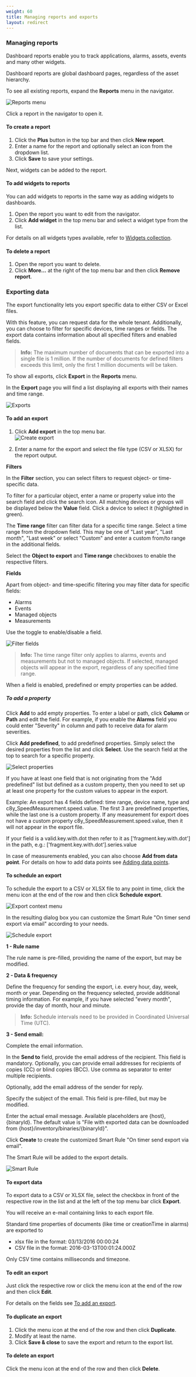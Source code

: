 ```yaml
---
weight: 60
title: Managing reports and exports
layout: redirect
---
```


### <a name="reports"></a>Managing reports

Dashboard reports enable you to track applications, alarms, assets, events and many other widgets.

Dashboard reports are global dashboard pages, regardless of the asset hierarchy.

To see all existing reports, expand the **Reports** menu in the navigator.

![Reports menu](/images/users-guide/cockpit/cockpit-reports-navigator.png)

Click a report in the navigator to open it.

#### To create a report

1. Click the **Plus** button in the top bar and then click **New report**.
2. Enter a name for the report and optionally select an icon from the dropdown list.
3. Click **Save** to save your settings.

Next, widgets can be added to the report.

#### To add widgets to reports

You can add widgets to reports in the same way as adding widgets to dashboards.

1. Open the report you want to edit from the navigator.
2. Click **Add widget** in the top menu bar and select a widget type from the list.

For details on all widgets types available, refer to [Widgets collection](#widgets).

#### To delete a report

1. Open the report you want to delete.
2. Click **More...** at the right of the top menu bar and then click **Remove report**.


### <a name="export"></a>Exporting data

The export functionality lets you export specific data to either CSV or Excel files.

With this feature, you can request data for the whole tenant. Additionally, you can choose to filter for specific devices, time ranges or fields. The export data contains information about all specified filters and enabled fields.

>**Info:** The maximum number of documents that can be exported into a single file is 1 million. If the number of documents for defined filters exceeds this limit, only the first 1 million documents will be taken.

To show all exports, click **Export** in the **Reports** menu.

In the **Export** page you will find a list displaying all exports with their names and time range.

![Exports](/images/users-guide/cockpit/cockpit-exports.png)


#### <a name="add-export"></a>To add an export

1. Click **Add export** in the top menu bar.<br>
	![Create export](/images/users-guide/cockpit/cockpit-export-create.png)

2. Enter a name for the export and select the file type (CSV or XLSX) for the report output.


**Filters**

In the **Filter** section, you can select filters to request object- or time-specific data.

To filter for a particular object, enter a name or property value into the search field and click the search icon. All matching devices or groups will be displayed below the **Value** field. Click a device to select it (highlighted in green).

The **Time range** filter can filter data for a specific time range. Select a time range from the dropdown field. This may be one of "Last year", "Last month", "Last week" or select "Custom" and enter a custom from/to range in the additional fields.

Select the **Object to export** and **Time range** checkboxes to enable the respective filters.

**Fields**

Apart from object- and time-specific filtering you may filter data for specific fields:

- Alarms
- Events
- Managed objects
- Measurements

Use the toggle to enable/disable a field.

![Filter fields](/images/benutzerhandbuch/cockpit/cockpit-export-fields.png)

>**Info:** The time range filter only applies to alarms, events and measurements but not to managed objects. If selected, managed objects will appear in the export, regardless of any specified time range.

When a field is enabled, predefined or empty properties can be added.

##### To add a property

Click **Add** to add empty properties. To enter a label or path, click **Column** or **Path** and edit the field. For example, if you enable the **Alarms** field you could enter "Severity" in column and path to receive data for alarm severities.

Click **Add predefined**, to add predefined properties. Simply select the desired properties from the list and click **Select**. Use the search field at the top to search for a specific property.

![Select properties](/images/users-guide/cockpit/cockpit-export-properties.png)

If you have at least one field that is not originating from the "Add predefined" list but defined as a custom property, then you need to set up at least one property for the custom values to appear in the export.

Example:
An export has 4 fields defined: time range, device name, type and c8y&#95;SpeedMeasurement.speed.value. The first 3 are predefined properties, while the last one is a custom property. If any measurement for export does not have a custom property c8y_SpeedMeasurement.speed.value, then it will not appear in the export file.

If your field is a valid.key.with.dot then refer to it as ['fragment.key.with.dot'] in the path, e.g.: ['fragment.key.with.dot'].series.value

In case of measurements enabled, you can also choose **Add from data point**. For details on how to add data points see [Adding data points](#add-data-points).

#### <a name="schedule-export"></a>To schedule an export

To schedule the export to a CSV or XLSX file to any point in time, click the menu icon at the end of the row and then click **Schedule export**.

![Export context menu](/images/users-guide/cockpit/cockpit-export-menu.png)

In the resulting dialog box you can customize the Smart Rule "On timer send export via email" according to your needs.

![Schedule export](/images/users-guide/cockpit/cockpit-export-on-timer-rule.png)

**1 - Rule name**

The rule name is pre-filled, providing the name of the export, but may be modified.

**2 - Data & frequency**

Define the frequency for sending the export, i.e. every hour, day, week, month or year. Depending on the frequency selected, provide additional timing information. For example, if you have selected "every month", provide the day of month, hour and minute.

>**Info:** Schedule intervals need to be provided in Coordinated Universal Time (UTC).

**3 - Send email:**

Complete the email information.

In the **Send to** field, provide the email address of the recipient. This field is mandatory. Optionally, you can provide email addresses for recipients of copies (CC) or blind copies (BCC). Use comma as separator to enter multiple recipients.

Optionally, add the email address of the sender for reply.

Specify the subject of the email. This field is pre-filled, but may be modified.

Enter the actual email message. Available placeholders are {host}, {binaryId}. The default value is "File with exported data can be downloaded from {host}/inventory/binaries/{binaryId}".

Click **Create** to create the customized Smart Rule "On timer send export via email".

The Smart Rule will be added to the export details.

![Smart Rule](/images/users-guide/cockpit/cockpit-export-schedule.png)


#### To export data

To export data to a CSV or XLSX file, select the checkbox in front of the respective row in the list and at the left of the top menu bar click **Export**.

You will receive an e-mail containing links to each export file.

Standard time properties of documents (like time or creationTime in alarms) are exported to

* xlsx file in the format: 03/13/2016 00:00:24
* CSV file in the format: 2016-03-13T00:01:24.000Z

Only CSV time contains milliseconds and timezone.

#### To edit an export

Just click the respective row or click the menu icon at the end of the row and then click **Edit**.

For details on the fields see [To add an export](#add-export).


#### To duplicate an export

1. Click the menu icon at the end of the row and then click **Duplicate**.
2. Modify at least the name.
3. Click **Save & close** to save the export and return to the export list.

#### To delete an export

Click the menu icon at the end of the row and then click **Delete**.
